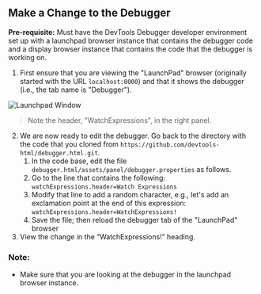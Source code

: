 ## Make a Change to the Debugger
**Pre-requisite:** Must have the DevTools Debugger developer environment set up with a launchpad browser instance that contains the debugger code and a display browser instance that contains the code that the debugger is working on. 

1. First ensure that you are viewing the "LaunchPad" browser (originally started with the URL `localhost:8000`) and that it shows the debugger (i.e., the tab name is "Debugger").

![Launchpad Window](images/launchpadstart.png)


> Note the header, "WatchExpressions", in the right panel.

2. We are now ready to edit the debugger. Go back to the directory with the code that you cloned from `https://github.com/devtools-html/debugger.html.git`. 
   1. In the code base, edit the file `debugger.html/assets/panel/debugger.properties` as follows. 
   2. Go to the line that contains the following:  `watchExpressions.header=Watch Expressions`
   3. Modify that line to add a random character, e.g., let's add an exclamation point at the end of this expression: `watchExpressions.header=WatchExpressions!`
   4. Save the file; then reload the debugger tab of the "LaunchPad" browser 
3. View the change in the “WatchExpressions!” heading.
### Note:
* Make sure that you are looking at the debugger in the launchpad browser instance.
